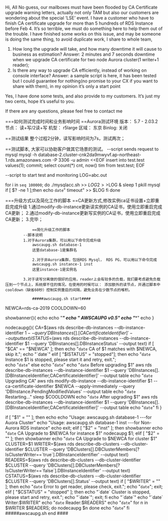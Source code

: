 Hi, All
                No guess, our mailboxes must have been flooded by CA Certificate upgrade warning letters, actually not only TAM but also our customers are wondering about the special ‘LSE’ event.  I have a customer who have to finish CA certificate upgrade for more than 5 hundreds of RDS Instance before Feb 4.  It’s so terrible, we must do something here to help them out of the trouble. I have finished some works on this issue, and may be someone is doing the same thing,  to avoid duplicate work, I share to whole team,  
1.	How long the upgrade will take, and how many downtime it will cause to business as estimation?
Answer: 2 minutes and 7 seconds downtime when we upgrade CA certificate for two node Aurora cluster(1 writer+1 reader); 
2.	Is there any way to upgrade CA efficiently, instead of working on console  interface?
Answer: a sample script is here, it has been tested but I could guarantee for nothing(no promise to your CX if you want to share with them), in my opinion it’s only a start point 

Yes, I have done some tests, and also provide to my customers. It’s just my two cents, hope it’s useful to you.

If there are any questions, please feel free to contact me

===如何测试完成时间和业务影响时间
==Aurora测试环境
版本： 5.7 - 2.03.2 
节点： 读+写/2读+写
机型： r5large
区域： 东京
Binlog: 关闭

==测试结果
整个过程2分钟，读写影响时间为7s，测试两次；

==测试脚本, 大家可以协助客户做其它场景的测试。
--script sends request to mysql
mysql -h database-2.cluster-cnk2da9mwyvf.ap-northeast-1.rds.amazonaws.com -P 3306 -u admin  <<EOF
insert into test.test values(1);
commit;
select count(*) cnt, now() tim from test.test;
EOF

--script to start test and monitoring
LOG=abc.out

for i in `seq 100000`; do
    ./mysqlacc.sh >> $LOG 2>>$LOG &
    sleep 1
    pkill mysql
    if [  $? -ne 1 ];then 
        echo `date`" timeout" >> $LOG
    fi
done

===升级方式以及简化工作的脚本
==CA更新方式,修改实例ca证书设置+立即重启完成升级
1.通过modify-db-instance更新读实例的CA证书，使用立即重启完成CA更新；
2.通过modify-db-instance更新写实例的CA证书，使用立即重启完成CA更新；
3.完毕；

                ==简化升级工作的脚本
            --脚本说明
            1.对于Aurora集群，可以用以下命令完成升级
                awscaupg.sh database-1
                这里database-1是集群名
                
                2.对于非Aurora集群，包括RDS Mysql， RDS PG，可以用以下命令完成
                awscaupg.sh instance-1 inst
                这里instance-1是实例名

            3.对于读写分离做的很好的应用，reader上会有较多的负载，我们要考虑避免负载压到一个节点上，系统撑不住的情况。在使用的时候可以： 添加额外的读节点，并通过脚本中cooldown（缺省60秒）控制实例重启的间隔，避免业务在少数节点的堆积。

                #####awscaupg.sh start####
NEWCA=rds-ca-2019
COOLDOWN=60

showbanner(){
echo
echo "****************************"
echo "* AWSCAUPG v0.5"
echo "****************************"
echo
}

nodecaupg(){
CA=$(aws rds describe-db-instances --db-instance-identifier $1  --query 'DBInstances[].[CACertificateIdentifier]' --output text)
ISTATUS=$(aws rds describe-db-instances --db-instance-identifier $1 --query 'DBInstances[].DBInstanceStatus' --output text)
if [ "$CA" == "$NEWCA" ]; 
then 
    echo "`date` CA of $1 matches with $NEWCA, skip it.";  
    echo "`date`" 
elif [ "$ISTATUS" = "stopped"]; then
    echo "`date` Instance $1 is stopped, please start it and retry, exit.";  
    echo "`date`" 
else
    echo "`date`"
    echo "`date` Before upgrading $1"
    aws rds describe-db-instances --db-instance-identifier $1 --query 'DBInstances[].[DBInstanceIdentifier,CACertificateIdentifier]' --output table
    echo "`date` Upgrading CA"
    aws rds modify-db-instance --db-instance-identifier $1 --ca-certificate-identifier $NEWCA --apply-immediately --query 'DBInstance.PendingModifiedValues' --output table
    echo "`date` Restarting..."
    sleep $COOLDOWN
    echo "`date` After upgrading $1"
    aws rds describe-db-instances --db-instance-identifier $1 --query 'DBInstances[].[DBInstanceIdentifier,CACertificateIdentifier]' --output table
    echo "`date`"
fi
}


if [ "$1" = "" ]; 
then 
    echo 
    echo "Usage: awscaupg.sh database-1             ---for Auora Cluster"
    echo "Usage: awscaupg.sh database-1 inst        ---for Non-Aurora RDS instance"
    echo 
    exit; 
elif [ "$2" = "inst" ]; 
then
    showbanner
    echo "`date` CA Upgrade to $NEWCA for instance $1"
    nodecaupg $1;
elif [ "$2" = "" ]; 
then
    showbanner
    echo "`date` CA Upgrade to $NEWCA for cluster $1"
    CLUSTER=$1
    WRITER=$(aws rds describe-db-clusters --db-cluster-identifier $CLUSTER --query 'DBClusters[].DBClusterMembers[?IsClusterWriter==`true`].DBInstanceIdentifier' --output text)
    READERS=$(aws rds describe-db-clusters --db-cluster-identifier $CLUSTER --query 'DBClusters[].DBClusterMembers[?IsClusterWriter==`false`].DBInstanceIdentifier' --output text)
    CSTATUS=$(aws rds describe-db-clusters --db-cluster-identifier $CLUSTER --query 'DBClusters[].Status' --output text)
    if [ "$WRITER" = "" ]; then 
        echo "`date` Error to get reader, please check, exit."; echo "`date`"; exit; 
    elif [ "$CSTATUS" = "stopped" ]; then
        echo "`date` Cluster is stopped, please start and retry, exit."; echo "`date`"; exit; 
    fi
    echo "`date`"
    echo "`date` Writer:$WRITER"
    echo "`date` Reader:$READERS"
    echo "`date`"
    for n in $WRITER $READERS; do
        nodecaupg $n
    done
    echo "`date`"
fi
#####awscaupg.sh end #### 


